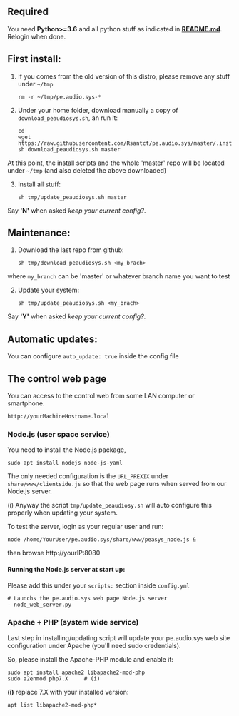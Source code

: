 ## Required

You need **Python>=3.6** and all python stuff as indicated in **[README.md](https://github.com/Rsantct/pe.audio.sys/blob/master/pre.di.c/README.md)**. Relogin when done.

## First install:

1) If you comes from the old version of this distro, please remove any stuff under `~/tmp` 

    `rm -r ~/tmp/pe.audio.sys-*`

2) Under your home folder, download manually a copy of `download_peaudiosys.sh`, an run it:

    ```
    cd
    wget https://raw.githubusercontent.com/Rsantct/pe.audio.sys/master/.install/download_peaudiosys.sh
    sh download_peaudiosys.sh master
    ```
At this point, the install scripts and the whole 'master' repo will be located under `~/tmp` (and also deleted the above downloaded)

3) Install all stuff:

    `sh tmp/update_peaudiosys.sh master`

Say **'N'** when asked *keep your current config?*.

## Maintenance:
 
1) Download the last repo from github:

    `sh tmp/download_peaudiosys.sh <my_brach>`

where `my_branch` can be 'master' or whatever branch name you want to test

2) Update your system:

    `sh tmp/update_peaudiosys.sh <my_brach>`

Say **'Y'** when asked *keep your current config?*.


## Automatic updates:

You can configure `auto_update: true` inside the config file


## The control web page

You can access to the control web from some LAN computer or smartphone.

    http://yourMachineHostname.local

### Node.js (user space service)

You need to install the Node.js package, 

    sudo apt install nodejs node-js-yaml


The only needed configuration is the `URL_PREXIX` under `share/www/clientside.js` so that the web page runs when served from our Node.js server.

(i) Anyway the script `tmp/update_peaudiosy.sh` will auto configure this properly when updating your system.


To test the server, login as your regular user and run:

    node /home/YourUser/pe.audio.sys/share/www/peasys_node.js &

then browse http://yourIP:8080

#### Running the Node.js server at start up:

Please add this under your `scripts:` section inside `config.yml`

    # Launchs the pe.audio.sys web page Node.js server
    - node_web_server.py


### Apache + PHP (system wide service)

Last step in installing/updating script will update your pe.audio.sys web site configuration under Apache (you'll need sudo credentials).

So, please install the Apache-PHP module and enable it:

    sudo apt install apache2 libapache2-mod-php
    sudo a2enmod php7.X     # (i)
    
**(i)** replace 7.X with your installed version:

    apt list libapache2-mod-php*
